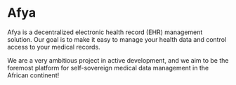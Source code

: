 # Afya

Afya is a decentralized electronic health record (EHR) management solution. Our goal is to make it easy to manage your health data and control access to your medical records. 

We are a very ambitious project in active development, and we aim to be the foremost platform for self-sovereign medical data management in the African continent!
